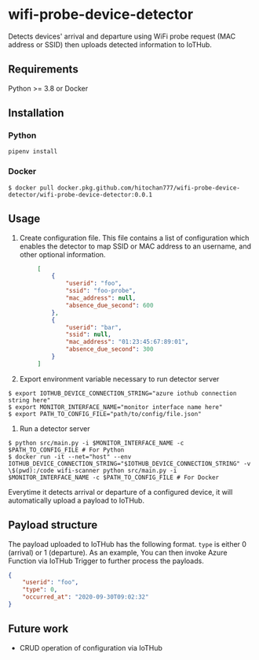 # wifi-probe-device-detector

Detects devices' arrival and departure using WiFi probe request (MAC address or SSID) then uploads detected information to IoTHub.

## Requirements

Python >= 3.8 or Docker

## Installation

### Python

```
pipenv install
```

### Docker

```
$ docker pull docker.pkg.github.com/hitochan777/wifi-probe-device-detector/wifi-probe-device-detector:0.0.1
```

## Usage

1. Create configuration file. This file contains a list of configuration which enables the detector to map SSID or MAC address to an username, and other optional information.

   ```json
		[
			{
				"userid": "foo",
				"ssid": "foo-probe",
				"mac_address": null,
				"absence_due_second": 600
			},
			{
				"userid": "bar",
				"ssid": null,
				"mac_address": "01:23:45:67:89:01",
				"absence_due_second": 300
			}
		]
	 ```
1. Export environment variable necessary to run detector server

```
$ export IOTHUB_DEVICE_CONNECTION_STRING="azure iothub connection string here"
$ export MONITOR_INTERFACE_NAME="monitor interface name here"
$ export PATH_TO_CONFIG_FILE="path/to/config/file.json"
```

1. Run a detector server
```
$ python src/main.py -i $MONITOR_INTERFACE_NAME -c $PATH_TO_CONFIG_FILE # For Python
$ docker run -it --net="host" --env IOTHUB_DEVICE_CONNECTION_STRING="$IOTHUB_DEVICE_CONNECTION_STRING" -v \$(pwd):/code wifi-scanner python src/main.py -i $MONITOR_INTERFACE_NAME -c $PATH_TO_CONFIG_FILE # For Docker
```

Everytime it detects arrival or departure of a configured device, it will automatically upload a payload to IoTHub.

## Payload structure

The payload uploaded to IoTHub has the following format.
`type` is either 0 (arrival) or 1 (departure).
As an example, You can then invoke Azure Function via IoTHub Trigger to further process the payloads.

```json
{
	"userid": "foo",
	"type": 0,
	"occurred_at": "2020-09-30T09:02:32"
}
```

## Future work

- CRUD operation of configuration via IoTHub
